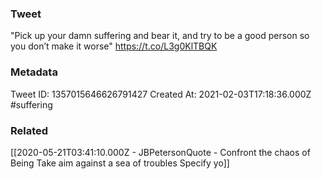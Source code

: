 ### Tweet
"Pick up your damn suffering and bear it, and try to be a good person so you don’t make it worse" https://t.co/L3g0KlTBQK

### Metadata
Tweet ID: 1357015646626791427
Created At: 2021-02-03T17:18:36.000Z
#suffering

### Related
[[2020-05-21T03:41:10.000Z - JBPetersonQuote - Confront the chaos of Being Take aim against a sea of troubles Specify yo]]

